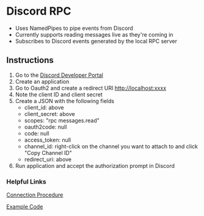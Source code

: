 # Discord RPC

- Uses NamedPipes to pipe events from Discord
- Currently supports reading messages live as they're coming in
- Subscribes to Discord events generated by the local RPC server

## Instructions

1. Go to the [Discord Developer Portal](https://discord.com/developers/applications)
2. Create an application
3. Go to Oauth2 and create a redirect URI <http://localhost:xxxx>
4. Note the client ID and client secret
5. Create a JSON with the following fields
    - client_id: above
    - client_secret: above
    - scopes: "rpc messages.read"
    - oauth2code: null
    - code: null
    - access_token: null
    - channel_id: right-click on the channel you want to attach to and click "Copy Channel ID"
    - redirect_uri: above
6. Run application and accept the authorization prompt in Discord

### Helpful Links
[Connection Procedure](https://stackoverflow.com/questions/67339313/discord-interprocess-communication-read-messages/68958800#68958800)

[Example Code](https://github.com/CZDanol/QtDiscordIPC/tree/e6c889160775eca164babcebdafa4289694dd80f/qtdiscordipc)